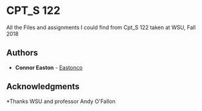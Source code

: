 # CPT_S 122

All the Files and assignments I could find from Cpt_S 122 taken at WSU, Fall 2018


## Authors

* **Connor Easton**  - [Eastonco](https://github.com/Eastonco)



## Acknowledgments

*Thanks WSU and professor Andy O'Fallon
